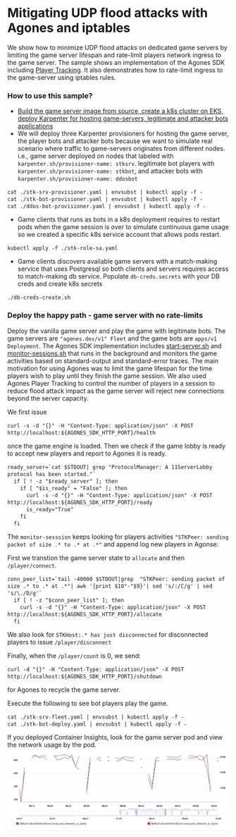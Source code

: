 # Mitigating UDP flood attacks with Agones and iptables

We show how to minimize UDP flood attacks on dedicated game servers by limiting the game server lifespan and rate-limit players network ingress to the game server.
The sample shows an implementation of the Agones SDK including [Player Tracking](https://agones.dev/site/docs/guides/client-sdks/rest/#player-tracking). It also demonstrates how to rate-limit ingress to the game-server using iptables rules. 

### How to use this sample?
* [Build the game server image from source, create a k8s cluster on EKS, deploy Karpenter for hosting game-servers, legitimate and attacker bots applications](../supertuxkart#mitigate-udp-flood-with-agones-iptables)
* We will deploy three Karpenter provisioners for hosting the game server, the player bots and attacker bots because we want to simulate real scenario where traffic to game-servers originates from different nodes. i.e., game server deployed on nodes that labeled with `karpenter.sh/provisioner-name: stksrv`. legitimate bot players with `karpenter.sh/provisioner-name: stkbot`, and attacker bots with `karpenter.sh/provisioner-name: ddosbot`

```shell
cat ./stk-srv-provisioner.yaml | envsubst | kubectl apply -f -
cat ./stk-bot-provisioner.yaml | envsubst | kubectl apply -f -
cat ./ddos-bot-provisioner.yaml | envsubst | kubectl apply -f -
``` 
* Game clients that runs as bots in a k8s deployment requires to restart pods when the game session is over to simulate continuous game usage so we created a specific k8s service account that allows pods restart.

```shell
kubectl apply -f ./stk-role-sa.yaml
```
* Game clients discovers available game servers with a match-making service that uses Postgresql so both clients and servers requires access to match-making db service. Populate `db-creds.secrets` with your DB creds and create k8s secrets

```shell
./db-creds-create.sh
```

### Deploy the happy path - game server with no rate-limits
Deploy the vanilla game server and play the game with legitimate bots. The game servers are `"agones.dev/v1" Fleet` and the game bots are `apps/v1 Deployment`. The Agones SDK implementation includes [start-server.sh](../supertuxkart/server/stk-game-server-image-multiarch/start-server.sh) and [monitor-sessions.sh](../supertuxkart/server/stk-game-server-image-multiarch/monitor-sessions.sh) that runs in the background and monitors the game activities based on standard-output and standard-error traces. The main motivation for using Agones was to limit the game lifespan for the time players wish to play until they finish the game session. We also used Agones Player Tracking to control the number of players in a session to reduce flood attack impact as the game server will reject new connections beyond the server capacity. 

We first issue
```
curl -s -d "{}" -H "Content-Type: application/json" -X POST http://localhost:${AGONES_SDK_HTTP_PORT}/health
``` 
once the game engine is loaded. Then we check if the game lobby is ready to accept new players and report to Agones it is ready. 

```
ready_server=`cat $STDOUT| grep "ProtocolManager: A 11ServerLobby protocol has been started."`
  if [ ! -z "$ready_server" ]; then
    if [ "$is_ready" = "False" ]; then
      curl -s -d "{}" -H "Content-Type: application/json" -X POST http://localhost:${AGONES_SDK_HTTP_PORT}/ready
      is_ready="True"
    fi
  fi
```

The `monitor-sesssion` keeps looking for players activities `"STKPeer: sending packet of size .* to .* at .*"` and append log new players in Agonse:

First we transtion the game server state to `allocate` and then `/player/connect`.

```
conn_peer_list=`tail -40000 $STDOUT|grep  "STKPeer: sending packet of size .* to .* at .*"| awk '{print $10"-"$9}'| sed 's/:/C/g' | sed 's/\./D/g'`
  if [ ! -z "$conn_peer_list" ]; then
    curl -s -d "{}" -H "Content-Type: application/json" -X POST http://localhost:${AGONES_SDK_HTTP_PORT}/allocate
  fi
```
We also look for `STKHost:.* has just disconnected` for disconnected players to issue `/player/disconnect`

Finally, when the `/player/count` is 0, we send:
```
curl -d "{}" -H "Content-Type: application/json" -X POST http://localhost:${AGONES_SDK_HTTP_PORT}/shutdown
```
for Agones to recycle the game server.

Execute the following to see bot players play the game.

```shell
cat ./stk-srv-fleet.yaml | envsubst | kubectl apply -f -
cat ./stk-bot-deploy.yaml | envsubst | kubectl apply -f -
```

If you deployed Container Insights, look for the game server pod and view the network usage by the pod.
![alt text](./3-10min-sessions-7players-rx-tx-bytes.png "ingress/egress of 3 game-sessions, 10 minutes each")
